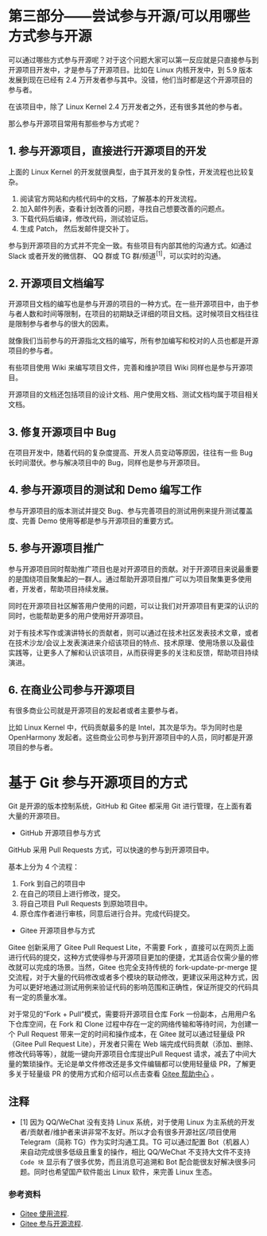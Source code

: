 # 第三部分——尝试参与开源/可以用哪些方式参与开源

可以通过哪些方式参与开源呢？对于这个问题大家可以第一反应就是只直接参与到开源项目开发中，才是参与了开源项目。比如在 Linux 内核开发中，到 5.9 版本发展到现在已经有 2.4 万开发者参与其中。没错，他们当时都是这个开源项目的参与者。

在该项目中，除了 Linux Kernel 2.4 万开发者之外，还有很多其他的参与者。

那么参与开源项目常用有那些参与方式呢？ 

## 1. 参与开源项目，直接进行开源项目的开发

上面的 Linux Kernel 的开发就很典型，由于其开发的复杂性，开发流程也比较复杂。

1. 阅读官方网站和内核代码中的文档，了解基本的开发流程。
2. 加入邮件列表，查看计划改善的问题，寻找自己想要改善的问题点。
3. 下载代码后编译，修改代码，测试验证后。
4. 生成 Patch， 然后发邮件提交补丁。

参与到开源项目的方式并不完全一致。有些项目有内部其他的沟通方式。如通过 Slack 或者开发的微信群、 QQ 群或 TG 群/频道<sup>[1]</sup>，可以实时的沟通。

## 2. 开源项目文档编写

开源项目文档的编写也是参与开源的项目的一种方式。在一些开源项目中，由于参与者人数和时间等限制，在项目的初期缺乏详细的项目文档。这时候项目文档往往是限制参与者参与的很大的因素。

就像我们当前参与的开源指北文档的编写，所有参加编写和校对的人员也都是开源项目的参与者。

有些项目使用 Wiki 来编写项目文件，完善和维护项目 Wiki 同样也是参与开源项目。

开源项目的文档还包括项目的设计文档、用户使用文档、测试文档均属于项目相关文档。

## 3. 修复开源项目中 Bug

在项目开发中，随着代码的复杂度提高、开发人员变动等原因，往往有一些 Bug 长时间潜伏。参与解决项目中的 Bug，同样也是参与开源项目。

## 4. 参与开源项目的测试和 Demo 编写工作

参与开源项目的版本测试并提交 Bug、参与完善项目的测试用例来提升测试覆盖度、完善 Demo 使用等都是参与开源项目的重要方式。		

## 5. 参与开源项目推广

参与开源项目同时帮助推广项目也是对开源项目的贡献。对于开源项目来说最重要的是围绕项目聚集起的一群人。通过帮助开源项目推广可以为项目聚集更多使用者，开发者，帮助项目持续发展。

同时在开源项目社区解答用户使用的问题，可以让我们对开源项目有更深的认识的同时，也能帮助更多的用户使用好开源项目。

对于有技术写作或演讲特长的贡献者，则可以通过在技术社区发表技术文章，或者在技术沙龙/会议上发表演进来介绍该项目的特点、技术原理、使用场景以及最佳实践等，让更多人了解和认识该项目，从而获得更多的关注和反馈，帮助项目持续演进。

## 6. 在商业公司参与开源项目

有很多商业公司就是开源项目的发起者或者主要参与者。

比如 Linux Kernel 中，代码贡献最多的是 Intel，其次是华为。华为同时也是 OpenHarmony 发起者。这些商业公司参与到开源项目中的人员，同时都是开源项目的参与者。		

# 基于 Git 参与开源项目的方式

Git 是开源的版本控制系统，GitHub 和 Gitee 都采用 Git 进行管理，在上面有着大量的开源项目。 

* GitHub 开源项目参与方式

GitHub 采用 Pull Requests 方式，可以快速的参与到开源项目中。

基本上分为 4 个流程：

1. Fork 到自己的项目中
2. 在自己的项目上进行修改，提交。
3. 将自己项目 Pull Requests 到原始项目中。
4. 原仓库作者进行审核，同意后进行合并。完成代码提交。 

* Gitee 开源项目参与方式

Gitee 创新采用了 Gitee Pull Request Lite，不需要 Fork ，直接可以在网页上面进行代码的提交，这种方式使得参与开源项目更加的便捷，尤其适合仅需少量的修改就可以完成的场景。当然，Gitee 也完全支持传统的 fork-update-pr-merge 提交流程，对于大量的代码修改或者多个模块的联动修改，更建议采用这种方式，因为可以更好地通过测试用例来验证代码的影响范围和正确性，保证所提交的代码具有一定的质量水准。

对于常见的“Fork + Pull”模式，需要将开源项目仓库 Fork 一份副本，占用用户名下仓库空间，在 Fork 和 Clone 过程中存在一定的网络传输和等待时间，为创建一个 Pull Request 带来一定的时间和操作成本，在 Gitee 就可以通过轻量级 PR（Gitee Pull Request Lite），开发者只需在 Web 端完成代码贡献（添加、删除、修改代码等等），就能一键向开源项目仓库提出Pull Request 请求，减去了中间大量的繁琐操作。无论是单文件修改还是多文件编辑都可以使用轻量级 PR，了解更多关于轻量级 PR 的使用方式和介绍可以点击查看 [Gitee 帮助中心](https://gitee.com/help/articles/4291) 。


## 注释

- [1] 因为 QQ/WeChat 没有支持 Linux 系统，对于使用 Linux 为主系统的开发者/贡献者/维护者来讲非常不友好。所以才会有很多开源社区/项目使用 Telegram（简称 TG）作为实时沟通工具。TG 可以通过配置 Bot（机器人）来自动完成很多低级且重复的操作，相比 QQ/WeChat 不支持大文件不支持 `Code 块` 显示有了很多优势，而且消息可追溯和 Bot 配合能很友好解决很多问题。同时也希望国产软件能出 Linux 软件，来完善 Linux 生态。


### 参考资料
* [Gitee 使用流程](https://blog.csdn.net/qq_45069279/article/details/106174340).
* [Gitee 参与开源流程](https://blog.csdn.net/u010852680/article/details/77718998).